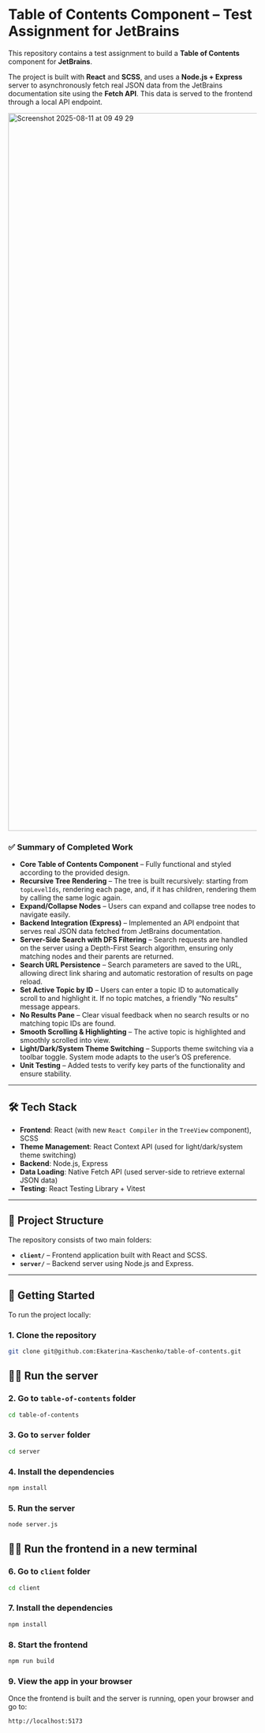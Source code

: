 # Table of Contents Component – Test Assignment for JetBrains

This repository contains a test assignment to build a **Table of Contents** component for **JetBrains**.

The project is built with **React** and **SCSS**, and uses a **Node.js + Express** server to asynchronously fetch real JSON data from the JetBrains documentation site using the **Fetch API**. This data is served to the frontend through a local API endpoint.

<img width="2382" height="1456" alt="Screenshot 2025-08-11 at 09 49 29" src="https://github.com/user-attachments/assets/5264a10e-34aa-4bfd-a2e7-f1b4d4fb6cee" />

### ✅ Summary of Completed Work

- **Core Table of Contents Component** – Fully functional and styled according to the provided design.
- **Recursive Tree Rendering** – The tree is built recursively: starting from `topLevelIds`, rendering each page, and, if it has children, rendering them by calling the same logic again.
- **Expand/Collapse Nodes** – Users can expand and collapse tree nodes to navigate easily.
- **Backend Integration (Express)** – Implemented an API endpoint that serves real JSON data fetched from JetBrains documentation.
- **Server-Side Search with DFS Filtering** – Search requests are handled on the server using a Depth-First Search algorithm, ensuring only matching nodes and their parents are returned.
- **Search URL Persistence** – Search parameters are saved to the URL, allowing direct link sharing and automatic restoration of results on page reload.
- **Set Active Topic by ID** – Users can enter a topic ID to automatically scroll to and highlight it. If no topic matches, a friendly “No results” message appears.
- **No Results Pane** – Clear visual feedback when no search results or no matching topic IDs are found.
- **Smooth Scrolling & Highlighting** – The active topic is highlighted and smoothly scrolled into view.
- **Light/Dark/System Theme Switching** – Supports theme switching via a toolbar toggle. System mode adapts to the user’s OS preference.
- **Unit Testing** – Added tests to verify key parts of the functionality and ensure stability.

---

## 🛠 Tech Stack

- **Frontend**: React (with new `React Compiler` in the `TreeView` component), SCSS
- **Theme Management**: React Context API (used for light/dark/system theme switching)
- **Backend**: Node.js, Express
- **Data Loading**: Native Fetch API (used server-side to retrieve external JSON data)
- **Testing**: React Testing Library + Vitest

---

## 📁 Project Structure

The repository consists of two main folders:

- **`client/`** – Frontend application built with React and SCSS.
- **`server/`** – Backend server using Node.js and Express.

---

## 🚀 Getting Started

To run the project locally:

### 1. Clone the repository

```bash
git clone git@github.com:Ekaterina-Kaschenko/table-of-contents.git
```

## 📡📡 Run the server

### 2. Go to `table-of-contents` folder

```bash
cd table-of-contents
```

### 3. Go to `server` folder

```bash
cd server
```

### 4. Install the dependencies

```bash
npm install
```

### 5. Run the server

```bash
node server.js
```

## 🎨🎨 Run the frontend in a new terminal

### 6. Go to `client` folder

```bash
cd client
```

### 7. Install the dependencies

```bash
npm install
```

### 8. Start the frontend

```bash
npm run build
```

### 9. View the app in your browser

Once the frontend is built and the server is running, open your browser and go to:

```bash
http://localhost:5173
```
